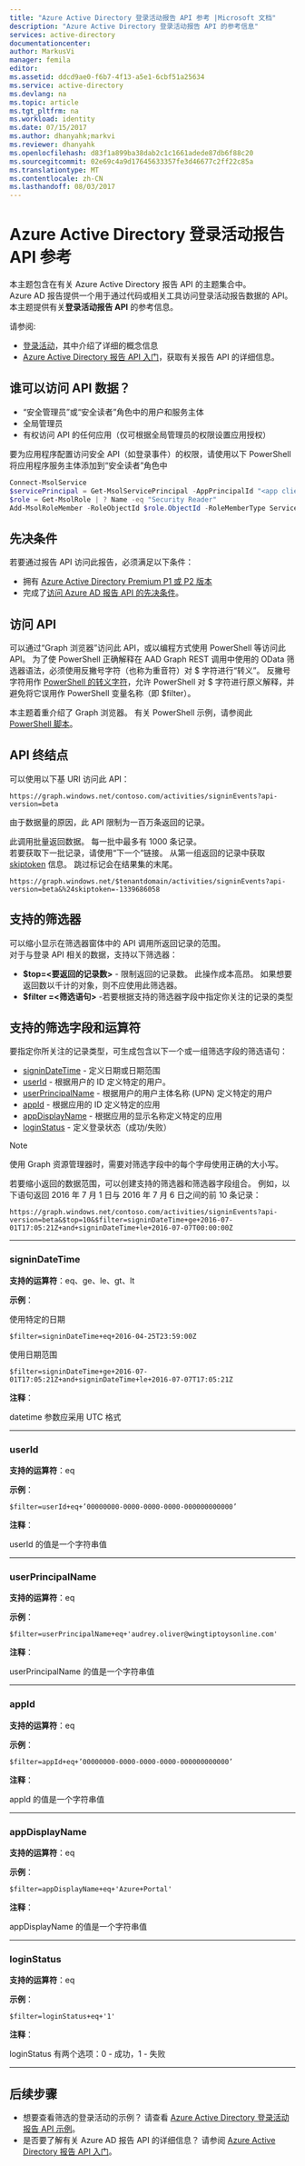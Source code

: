 ```yaml
---
title: "Azure Active Directory 登录活动报告 API 参考 |Microsoft 文档"
description: "Azure Active Directory 登录活动报告 API 的参考信息"
services: active-directory
documentationcenter: 
author: MarkusVi
manager: femila
editor: 
ms.assetid: ddcd9ae0-f6b7-4f13-a5e1-6cbf51a25634
ms.service: active-directory
ms.devlang: na
ms.topic: article
ms.tgt_pltfrm: na
ms.workload: identity
ms.date: 07/15/2017
ms.author: dhanyahk;markvi
ms.reviewer: dhanyahk
ms.openlocfilehash: d83f1a899ba38dab2c1c1661adede87db6f88c20
ms.sourcegitcommit: 02e69c4a9d17645633357fe3d46677c2ff22c85a
ms.translationtype: MT
ms.contentlocale: zh-CN
ms.lasthandoff: 08/03/2017
---
```

# <a name="azure-active-directory-sign-in-activity-report-api-reference"></a>Azure Active Directory 登录活动报告 API 参考
本主题包含在有关 Azure Active Directory 报告 API 的主题集合中。  
Azure AD 报告提供一个用于通过代码或相关工具访问登录活动报告数据的 API。
本主题提供有关**登录活动报告 API** 的参考信息。

请参阅:

* [登录活动](active-directory-reporting-azure-portal.md#activity-reports)，其中介绍了详细的概念信息
* [Azure Active Directory 报告 API 入门](active-directory-reporting-api-getting-started.md)，获取有关报告 API 的详细信息。


## <a name="who-can-access-the-api-data"></a>谁可以访问 API 数据？
* “安全管理员”或“安全读者”角色中的用户和服务主体
* 全局管理员
* 有权访问 API 的任何应用（仅可根据全局管理员的权限设置应用授权）

要为应用程序配置访问安全 API（如登录事件）的权限，请使用以下 PowerShell 将应用程序服务主体添加到“安全读者”角色中

```PowerShell
Connect-MsolService
$servicePrincipal = Get-MsolServicePrincipal -AppPrincipalId "<app client id>"
$role = Get-MsolRole | ? Name -eq "Security Reader"
Add-MsolRoleMember -RoleObjectId $role.ObjectId -RoleMemberType ServicePrincipal -RoleMemberObjectId $servicePrincipal.ObjectId
```

## <a name="prerequisites"></a>先决条件
若要通过报告 API 访问此报告，必须满足以下条件：

* 拥有 [Azure Active Directory Premium P1 或 P2 版本](active-directory-editions.md)
* 完成了[访问 Azure AD 报告 API 的先决条件](active-directory-reporting-api-prerequisites.md)。 

## <a name="accessing-the-api"></a>访问 API
可以通过“Graph 浏览器”[](https://graphexplorer2.cloudapp.net)访问此 API，或以编程方式使用 PowerShell 等访问此 API。 为了使 PowerShell 正确解释在 AAD Graph REST 调用中使用的 OData 筛选器语法，必须使用反撇号字符（也称为重音符）对 $ 字符进行“转义”。 反撇号字符用作 [PowerShell 的转义字符](https://technet.microsoft.com/library/hh847755.aspx)，允许 PowerShell 对 $ 字符进行原义解释，并避免将它误用作 PowerShell 变量名称（即 $filter）。

本主题着重介绍了 Graph 浏览器。 有关 PowerShell 示例，请参阅此 [PowerShell 脚本](active-directory-reporting-api-sign-in-activity-samples.md#powershell-script)。

## <a name="api-endpoint"></a>API 终结点
可以使用以下基 URI 访问此 API：  

    https://graph.windows.net/contoso.com/activities/signinEvents?api-version=beta  



由于数据量的原因，此 API 限制为一百万条返回的记录。 

此调用批量返回数据。 每一批中最多有 1000 条记录。  
若要获取下一批记录，请使用“下一个”链接。 从第一组返回的记录中获取 [skiptoken](https://msdn.microsoft.com/library/dd942121.aspx) 信息。 跳过标记会在结果集的末尾。  

    https://graph.windows.net/$tenantdomain/activities/signinEvents?api-version=beta&%24skiptoken=-1339686058


## <a name="supported-filters"></a>支持的筛选器
可以缩小显示在筛选器窗体中的 API 调用所返回记录的范围。  
对于与登录 API 相关的数据，支持以下筛选器：

* **$top=\<要返回的记录数\>** - 限制返回的记录数。 此操作成本高昂。 如果想要返回数以千计的对象，则不应使用此筛选器。  
* **$filter =\<筛选语句\>** -若要根据支持的筛选器字段中指定你关注的记录的类型

## <a name="supported-filter-fields-and-operators"></a>支持的筛选字段和运算符
要指定你所关注的记录类型，可生成包含以下一个或一组筛选字段的筛选语句：

* [signinDateTime](#signindatetime) - 定义日期或日期范围
* [userId](#userid) - 根据用户的 ID 定义特定的用户。
* [userPrincipalName](#userprincipalname) - 根据用户的用户主体名称 (UPN) 定义特定的用户
* [appId](#appid) - 根据应用的 ID 定义特定的应用
* [appDisplayName](#appdisplayname) - 根据应用的显示名称定义特定的应用
* [loginStatus](#loginStatus) - 定义登录状态（成功/失败）

> [!NOTE]
> 使用 Graph 资源管理器时，需要对筛选字段中的每个字母使用正确的大小写。
> 
> 

若要缩小返回的数据范围，可以创建支持的筛选器和筛选器字段组合。 例如，以下语句返回 2016 年 7 月 1 日与 2016 年 7 月 6 日之间的前 10 条记录：

    https://graph.windows.net/contoso.com/activities/signinEvents?api-version=beta&$top=10&$filter=signinDateTime+ge+2016-07-01T17:05:21Z+and+signinDateTime+le+2016-07-07T00:00:00Z


- - -
### <a name="signindatetime"></a>signinDateTime
**支持的运算符**：eq、ge、le、gt、lt

**示例**：

使用特定的日期

    $filter=signinDateTime+eq+2016-04-25T23:59:00Z    



使用日期范围    

    $filter=signinDateTime+ge+2016-07-01T17:05:21Z+and+signinDateTime+le+2016-07-07T17:05:21Z


**注释**：

datetime 参数应采用 UTC 格式 

- - -
### <a name="userid"></a>userId
**支持的运算符**：eq

**示例**：

    $filter=userId+eq+’00000000-0000-0000-0000-000000000000’

**注释**：

userId 的值是一个字符串值

- - -
### <a name="userprincipalname"></a>userPrincipalName
**支持的运算符**：eq

**示例**：

    $filter=userPrincipalName+eq+'audrey.oliver@wingtiptoysonline.com' 


**注释**：

userPrincipalName 的值是一个字符串值

- - -
### <a name="appid"></a>appId
**支持的运算符**：eq

**示例**：

    $filter=appId+eq+’00000000-0000-0000-0000-000000000000’



**注释**：

appId 的值是一个字符串值

- - -
### <a name="appdisplayname"></a>appDisplayName
**支持的运算符**：eq

**示例**：

    $filter=appDisplayName+eq+'Azure+Portal' 


**注释**：

appDisplayName 的值是一个字符串值

- - -
### <a name="loginstatus"></a>loginStatus
**支持的运算符**：eq

**示例**：

    $filter=loginStatus+eq+'1'  


**注释**：

loginStatus 有两个选项：0 - 成功，1 - 失败

- - -
## <a name="next-steps"></a>后续步骤
* 想要查看筛选的登录活动的示例？ 请查看 [Azure Active Directory 登录活动报告 API 示例](active-directory-reporting-api-sign-in-activity-samples.md)。
* 是否要了解有关 Azure AD 报告 API 的详细信息？ 请参阅 [Azure Active Directory 报告 API 入门](active-directory-reporting-api-getting-started.md)。


